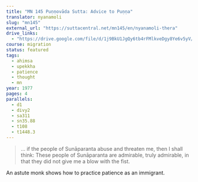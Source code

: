 ```yaml
---
title: "MN 145 Puṇṇovāda Sutta: Advice to Puṇṇa"
translator: nyanamoli
slug: "mn145"
external_url: "https://suttacentral.net/mn145/en/nyanamoli-thera"
drive_links:
  - "https://drive.google.com/file/d/1j9BkU1JgQy6tb4rFMlkveDgy8Ye6v5yV/view?usp=drivesdk"
course: migration
status: featured
tags:
  - ahimsa
  - upekkha
  - patience
  - thought
  - mn
year: 1977
pages: 4
parallels:
  - d1
  - divy2
  - sa311
  - sn35.88
  - t108
  - t1448.3
---
```


> … if the people of Sunāparanta abuse and threaten me, then I shall think: These people of Sunāparanta are admirable, truly admirable, in that they did not give me a blow with the fist.

An astute monk shows how to practice patience as an immigrant.
